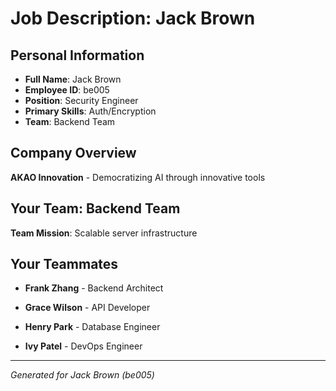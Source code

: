 # Job Description: Jack Brown

## Personal Information
- **Full Name**: Jack Brown
- **Employee ID**: be005
- **Position**: Security Engineer
- **Primary Skills**: Auth/Encryption
- **Team**: Backend Team

## Company Overview
**AKAO Innovation** - Democratizing AI through innovative tools

## Your Team: Backend Team
**Team Mission**: Scalable server infrastructure


## Your Teammates

- **Frank Zhang** - Backend Architect

- **Grace Wilson** - API Developer

- **Henry Park** - Database Engineer

- **Ivy Patel** - DevOps Engineer



---
*Generated for Jack Brown (be005)*